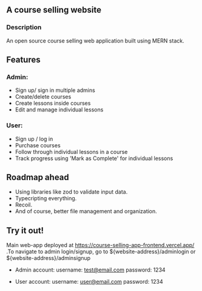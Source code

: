 ## A course selling website

### Description

An open source course selling web application built using MERN stack.

## Features

### Admin:

- Sign up/ sign in multiple admins
- Create/delete courses
- Create lessons inside courses
- Edit and manage individual lessons

### User:

- Sign up / log in
- Purchase courses
- Follow through individual lessons in a course
- Track progress using 'Mark as Complete' for individual lessons

## Roadmap ahead

- Using libraries like zod to validate input data.
- Typecripting everything.
- Recoil.
- And of course, better file management and organization.

## Try it out!

Main web-app deployed at https://course-selling-app-frontend.vercel.app/ .To navigate to admin login/signup, go to ${website-address}/adminlogin or ${website-address}/adminsignup

- Admin account:
  username: test@email.com
  password: 1234

- User account:
  username: user@email.com
  password: 1234

